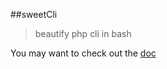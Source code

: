 ##sweetCli
>beautify php cli in bash

You may want to check out the [doc](https://xuqingfeng.github.io/doc/sweetCli/)



